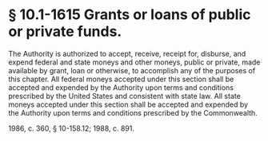 # § 10.1-1615 Grants or loans of public or private funds.

<p>The Authority is authorized to accept, receive, receipt for, disburse, and expend federal and state moneys and other moneys, public or private, made available by grant, loan or otherwise, to accomplish any of the purposes of this chapter. All federal moneys accepted under this section shall be accepted and expended by the Authority upon terms and conditions prescribed by the United States and consistent with state law. All state moneys accepted under this section shall be accepted and expended by the Authority upon terms and conditions prescribed by the Commonwealth.</p><p>1986, c. 360, § 10-158.12; 1988, c. 891.</p>